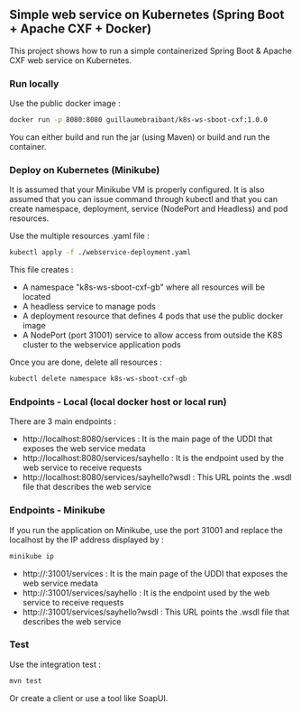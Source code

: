 ## Simple web service on Kubernetes (Spring Boot + Apache CXF + Docker)

This project shows how to run a simple containerized Spring Boot & Apache CXF web service on Kubernetes.

### Run locally

Use the public docker image :

```bash
docker run -p 8080:8080 guillaumebraibant/k8s-ws-sboot-cxf:1.0.0
```

You can either build and run the jar (using Maven) or build and run the container.

### Deploy on Kubernetes (Minikube)

It is assumed that your Minikube VM is properly configured. It is also assumed that you can issue command through kubectl and that you can create namespace, deployment, service (NodePort and Headless) and pod resources.

Use the multiple resources .yaml file :

```bash
kubectl apply -f ./webservice-deployment.yaml
```

This file creates :

- A namespace "k8s-ws-sboot-cxf-gb" where all resources will be located
- A headless service to manage pods
- A deployment resource that defines 4 pods that use the public docker image
- A NodePort (port 31001) service to allow access from outside the K8S cluster to the webservice application pods

Once you are done, delete all resources :

```bash
kubectl delete namespace k8s-ws-sboot-cxf-gb
```

### Endpoints - Local (local docker host or local run)

There are 3 main endpoints :

- http://localhost:8080/services :
It is the main page of the UDDI that exposes the web service medata
- http://localhost:8080/services/sayhello :
It is the endpoint used by the web service to receive requests
- http://localhost:8080/services/sayhello?wsdl :
This URL points the .wsdl file that describes the web service

### Endpoints - Minikube

If you run the application on Minikube, use the port 31001 and replace the localhost by the IP address displayed by :

```bash
minikube ip
```

- http://<minikube-ip>:31001/services :
It is the main page of the UDDI that exposes the web service medata
- http://<minikube-ip>:31001/services/sayhello :
It is the endpoint used by the web service to receive requests
- http://<minikube-ip>:31001/services/sayhello?wsdl :
This URL points the .wsdl file that describes the web service

### Test

Use the integration test :

```bash
mvn test
```

Or create a client or use a tool like SoapUI.
